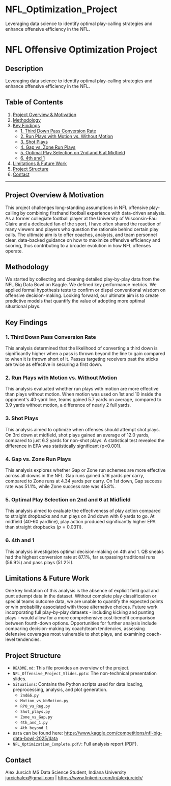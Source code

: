 # NFL_Optimization_Project
Leveraging data science to identify optimal play-calling strategies and enhance offensive efficiency in the NFL.
# NFL Offensive Optimization Project

## Description
Leveraging data science to identify optimal play-calling strategies and enhance offensive efficiency in the NFL.

## Table of Contents
1.  [Project Overview & Motivation](#project-overview--motivation)
2.  [Methodology](#methodology)
3.  [Key Findings](#key-findings)
    * [1. Third Down Pass Conversion Rate](#1-third-down-pass-conversion-rate)
    * [2. Run Plays with Motion vs. Without Motion](#2-run-plays-with-motion-vs-without-motion)
    * [3. Shot Plays](#3-shot-plays)
    * [4. Gap vs. Zone Run Plays](#4-gap-vs-zone-run-plays)
    * [5. Optimal Play Selection on 2nd and 6 at Midfield](#5-optimal-play-selection-on-2nd-and-6-at-midfield)
    * [6. 4th and 1](#6-4th-and-1)
4.  [Limitations & Future Work](#limitations--future-work)
5.  [Project Structure](#project-structure)
6.  [Contact](#contact)

---

## Project Overview & Motivation
This project challenges long-standing assumptions in NFL offensive play-calling by combining firsthand football experience with data-driven analysis. As a former collegiate football player at the University of Wisconsin-Eau Claire and a dedicated fan of the sport, I have often shared the reaction of many viewers and players who question the rationale behind certain play calls. The ultimate aim is to offer coaches, analysts, and team personnel clear, data-backed guidance on how to maximize offensive efficiency and scoring, thus contributing to a broader evolution in how NFL offenses operate.

## Methodology
We started by collecting and cleaning detailed play-by-play data from the NFL Big Data Bowl on Kaggle. We defined key performance metrics. We applied formal hypothesis tests to confirm or dispel conventional wisdom on offensive decision-making. Looking forward, our ultimate aim is to create predictive models that quantify the value of adopting more optimal situational plays.

## Key Findings

### 1. Third Down Pass Conversion Rate
This analysis determined that the likelihood of converting a third down is significantly higher when a pass is thrown beyond the line to gain compared to when it is thrown short of it. Passes targeting receivers past the sticks are twice as effective in securing a first down.

### 2. Run Plays with Motion vs. Without Motion
This analysis evaluated whether run plays with motion are more effective than plays without motion. When motion was used on 1st and 10 inside the opponent's 40-yard line, teams gained 5.7 yards on average, compared to 3.9 yards without motion, a difference of nearly 2 full yards.

### 3. Shot Plays
This analysis aimed to optimize when offenses should attempt shot plays. On 3rd down at midfield, shot plays gained an average of 12.0 yards, compared to just 6.2 yards for non-shot plays. A statistical test revealed the difference in EPA was statistically significant (p<0.001).

### 4. Gap vs. Zone Run Plays
This analysis explores whether Gap or Zone run schemes are more effective across all downs in the NFL. Gap runs gained 5.16 yards per carry, compared to Zone runs at 4.34 yards per carry. On 1st down, Gap success rate was 51.1%, while Zone success rate was 45.8%.

### 5. Optimal Play Selection on 2nd and 6 at Midfield
This analysis aimed to evaluate the effectiveness of play action compared to straight dropbacks and run plays on 2nd down with 6 yards to go. At midfield (40-60 yardline), play action produced significantly higher EPA than straight dropbacks ($p=0.0311$).

### 6. 4th and 1
This analysis investigates optimal decision-making on 4th and 1. QB sneaks had the highest conversion rate at 87.1%, far surpassing traditional runs (56.9%) and pass plays (51.2%).

## Limitations & Future Work
One key limitation of this analysis is the absence of explicit field goal and punt attempt data in the dataset. Without complete play classification or special teams outcome data, we are unable to quantify the expected points or win probability associated with those alternative choices. Future work incorporating full play-by-play datasets - including kicking and punting plays - would allow for a more comprehensive cost-benefit comparison between fourth-down options. Opportunities for further analysis include comparing decision-making by coach/team tendencies, assessing defensive coverages most vulnerable to shot plays, and examining coach-level tendencies.

## Project Structure
* `README.md`: This file provides an overview of the project.
* `NFL_Offensive_Project_Slides.pptx`: The non-technical presentation slides.
* `Situations`: Contains the Python scripts used for data loading, preprocessing, analysis, and plot generation.
    * `2nd&6.py`
    * `Motion_vs_NoMotion.py`
    * `RPO_vs_Reg.py` 
    * `Shot_plays.py`
    * `Zone_vs_Gap.py`
    * `4th_and_1.py`
    * `4th_beyond_1`
* `Data` can be found here: https://www.kaggle.com/competitions/nfl-big-data-bowl-2025/data
* `NFL_Optimization_Complete.pdf/`: Full analysis report (PDF).

## Contact
Alex Jurcich
MS Data Science Student, Indiana University
jurcichalex@gmail.com |
https://www.linkedin.com/in/alexjurcich/


